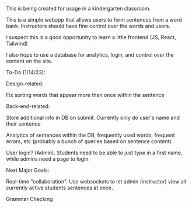This is being created for usage in a kindergarten classroom.

This is a simple webapp that allows users to form sentences from a word bank. Instructors should have fine control over the words and users.

I suspect this is a good opportunity to learn a little frontend (JS, React, Tailwind)

I also hope to use a database for analytics, login, and control over the content on the site.

To-Do (1/14/23): 

Design-related:

Fix sorting words that appear more than once within the sentence


Back-end-related:

Store additional info in DB on submit. Currently only do user's name and their sentence

Analytics of sentences within the DB, frequently used words, frequent errors, etc (probably a bunch of queries based on sentence content)

User login? (Admin). Students need to be able to just type in a first name, while admins need a page to login.


Next Major Goals: 

Real-time "collaboration". Use websockets to let admin (instructor) view all currently active students sentences at once.

Grammar Checking
